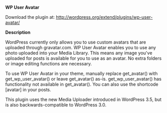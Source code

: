 **WP User Avatar**

Download the plugin at: http://wordpress.org/extend/plugins/wp-user-avatar/

**Description**

WordPress currently only allows you to use custom avatars that are uploaded through gravatar.com. WP User Avatar enables you to use any photo uploaded into your Media Library. This means any image you've uploaded for posts is available for you to use as an avatar. No extra folders or image editing functions are necessary.

To use WP User Avatar in your theme, manually replace get_avatar() with get_wp_user_avatar() or leave get_avatar() as-is. get_wp_user_avatar() has  functionality not available in get_avatar(). You can also use the shortcode [avatar] in your posts.

This plugin uses the new Media Uploader introduced in WordPress 3.5, but is also backwards-compatible to WordPress 3.0.
